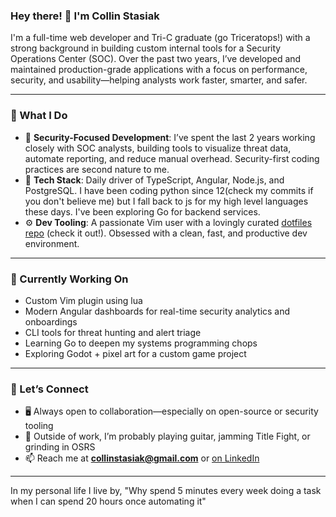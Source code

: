 ### Hey there! 👋 I'm Collin Stasiak

I'm a full-time web developer and Tri-C graduate (go Triceratops!) with a strong background in building custom internal tools for a Security Operations Center (SOC). Over the past two years, I’ve developed and maintained production-grade applications with a focus on performance, security, and usability—helping analysts work faster, smarter, and safer.

---

### 🧠 What I Do

- 🔐 **Security-Focused Development**: I’ve spent the last 2 years working closely with SOC analysts, building tools to visualize threat data, automate reporting, and reduce manual overhead. Security-first coding practices are second nature to me.
- 🧰 **Tech Stack**: Daily driver of TypeScript, Angular, Node.js, and PostgreSQL. I have been coding python since 12(check my commits if you don't believe me) but I fall back to js for my high level languages these days. I've been exploring Go for backend services.
- ⚙️ **Dev Tooling**: A passionate Vim user with a lovingly curated [dotfiles repo](https://github.com/gbc-collib/dotfiles) (check it out!). Obsessed with a clean, fast, and productive dev environment.

---

### 🚀 Currently Working On

- Custom Vim plugin using lua
- Modern Angular dashboards for real-time security analytics and onboardings
- CLI tools for threat hunting and alert triage
- Learning Go to deepen my systems programming chops
- Exploring Godot + pixel art for a custom game project
---

### 💬 Let’s Connect

- 🖥️ Always open to collaboration—especially on open-source or security tooling
- 🎸 Outside of work, I’m probably playing guitar, jamming Title Fight, or grinding in OSRS
- 📫 Reach me at **collinstasiak@gmail.com** or [on LinkedIn](https://www.linkedin.com/in/collin-stasiak/)

---
In my personal life I live by, "Why spend 5 minutes every week doing a task when I can spend 20 hours once automating it"
